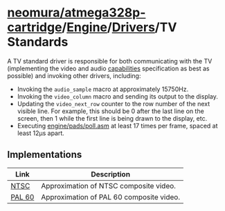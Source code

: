 # [neomura/atmega328p-cartridge](../../../../readme.md)/[Engine](../../../readme.md)/[Drivers](../readme.md)/TV Standards

A TV standard driver is responsible for both communicating with the TV (implementing the video and audio [capabilities](../../../documentation/capabilities/readme.md) specification as best as possible) and invoking other drivers, including:

- Invoking the `audio_sample` macro at approximately 15750Hz.
- Invoking the `video_column` macro and sending its output to the display.
- Updating the `video_next_row` counter to the row number of the next visible line.  For example, this should be 0 after the last line on the screen, then 1 while the first line is being drawn to the display, etc.
- Executing [engine/pads/poll.asm](../../pads/poll.asm) at least 17 times per frame, spaced at least 12μs apart.

## Implementations

| Link                         | Description                              |
| ---------------------------- | ---------------------------------------- |
| [NTSC](./ntsc/readme.md)     | Approximation of NTSC composite video.   |
| [PAL 60](./pal-60/readme.md) | Approximation of PAL 60 composite video. |
